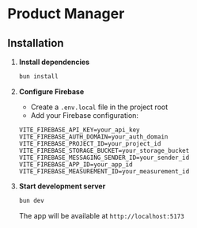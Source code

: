 # Product Manager


## Installation


1. **Install dependencies**
   ```bash
   bun install
   ```

2. **Configure Firebase**
   - Create a `.env.local` file in the project root
   - Add your Firebase configuration:
   ```env
   VITE_FIREBASE_API_KEY=your_api_key
   VITE_FIREBASE_AUTH_DOMAIN=your_auth_domain
   VITE_FIREBASE_PROJECT_ID=your_project_id
   VITE_FIREBASE_STORAGE_BUCKET=your_storage_bucket
   VITE_FIREBASE_MESSAGING_SENDER_ID=your_sender_id
   VITE_FIREBASE_APP_ID=your_app_id
   VITE_FIREBASE_MEASUREMENT_ID=your_measurement_id
   ```

3. **Start development server**
   ```bash
   bun dev
   ```
   The app will be available at `http://localhost:5173`
